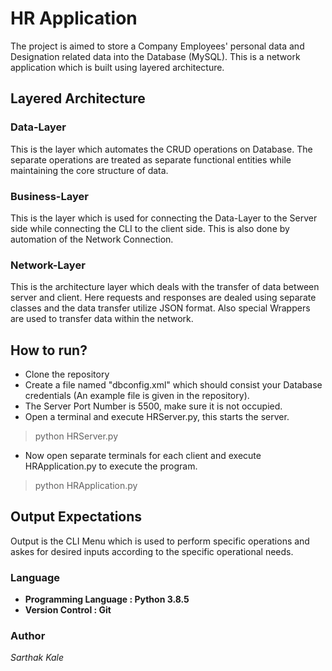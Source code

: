 # HR Application
The project is aimed to store a Company Employees' personal data and Designation related data into the Database (MySQL). This is a network application which is built using layered architecture.

## Layered Architecture
### Data-Layer
This is the layer which automates the CRUD operations on Database. The separate operations are treated as separate functional entities while maintaining the core structure of data.

### Business-Layer
This is the layer which is used for connecting the Data-Layer to the Server side while connecting the CLI to the client side. This is also done by automation of the Network Connection.

### Network-Layer
This is the architecture layer which deals with the transfer of data between server and client. Here requests and responses are dealed using separate classes and the data transfer utilize JSON format. Also special Wrappers are used to transfer data within the network.


## How to run?
* Clone the repository
* Create a file named "dbconfig.xml" which should consist your Database credentials (An example file is given in the repository).
* The Server Port Number is 5500, make sure it is not occupied.
* Open a terminal and execute HRServer.py, this starts the server. 
> python HRServer.py
* Now open separate terminals for each client and execute HRApplication.py to execute the program.
> python HRApplication.py


## Output Expectations
Output is the CLI Menu which is used to perform specific operations and askes for desired inputs according to the specific operational needs.

### Language
* **Programming Language : Python 3.8.5**
* **Version Control : Git**

### Author
_Sarthak Kale_